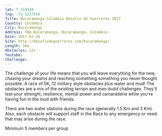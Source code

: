 ```yaml
---
lat: 7.119349
lng: -73.1227416
Title: Bucaramanga Colombia Desafio de Guerreros 2017
Country: Colombia
City: Bucaramanga
Address: TBA Bucaramanga, Bucaramanga, Colombia
Date: 2017-02-26
Site: http://desafiodeguerreros.com/bucaramanga/
Length: 5km
Obstacles: 12+
Youtube:
Challenge:
---
```


The challenge of your life means that you will leave everything for the new, chasing your dreams and reaching something something you never thought possible. A race of 5K, 12 military style obstacles plus water and mud!
The obstacles are a mix of the existing terrain and man-build challenges. They'll test your strenght, resilience, mental power and camaraderie while you're having fun in the mud with friends.

There are two water stations during the race (generally 1.5 Km and 3 Km) .
Also, each obstacle will support staff in the Race to any emergency or need that may arise during the race.

Minimum 5 members per group